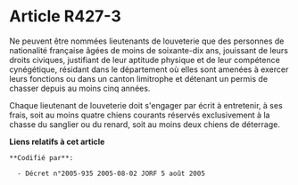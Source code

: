 # Article R427-3

Ne peuvent être nommées lieutenants de louveterie que des personnes de nationalité française âgées de moins de soixante-dix
ans, jouissant de leurs droits civiques, justifiant de leur aptitude physique et de leur compétence cynégétique, résidant
dans le département où elles sont amenées à exercer leurs fonctions ou dans un canton limitrophe et détenant un permis de
chasser depuis au moins cinq années.

Chaque lieutenant de louveterie doit s'engager par écrit à entretenir, à ses frais, soit au moins quatre chiens courants
réservés exclusivement à la chasse du sanglier ou du renard, soit au moins deux chiens de déterrage.

**Liens relatifs à cet article**

	**Codifié par**:

	  - Décret n°2005-935 2005-08-02 JORF 5 août 2005
